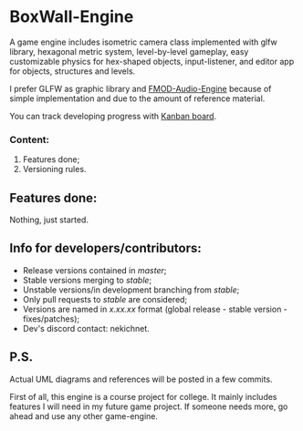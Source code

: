 # BoxWall-Engine

A game engine includes isometric camera class implemented with glfw library, hexagonal metric system, level-by-level gameplay, easy customizable physics for hex-shaped objects, input-listener, and editor app for objects, structures and levels.

I prefer GLFW as graphic library and [FMOD-Audio-Engine](https://github.com/rosshoyt/FMOD-Audio-Engine) because of simple implementation and due to the amount of reference material.

You can track developing progress with [Kanban board](https://evstropov.kaiten.ru/space/538381/boards).

### Content: 

1. Features done;
2. Versioning rules.

## Features done:

Nothing, just started.

## Info for developers/contributors:
- Release versions contained in *master*;
- Stable versions merging to *stable*;
- Unstable versions/in development branching from *stable*;
- Only pull requests to *stable* are considered;
- Versions are named in *x.xx.xx* format
  (global release - stable version - fixes/patches);
- Dev's discord contact: nekichnet.

## P.S.
Actual UML diagrams and references will be posted in a few commits.

First of all, this engine is a course project for college. It mainly includes features I will need in my future game project. If someone needs more, go ahead and use any other game-engine.
